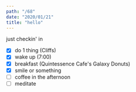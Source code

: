 ```yaml
---
path: "/68"
date: "2020/01/21"
title: "hello"
---
```


just checkin' in

- [x] do 1 thing (Cliffs)
- [x] wake up (7:00)
- [x] breakfast (Quintessence Cafe's Galaxy Donuts)
- [x] smile or something
- [ ] coffee in the afternoon
- [ ] meditate
